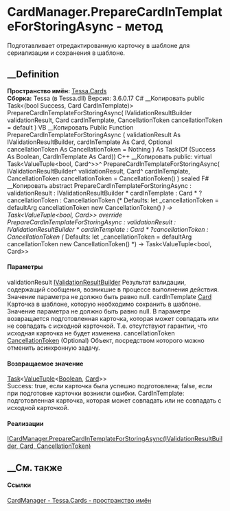 # CardManager.PrepareCardInTemplateForStoringAsync - метод
Подготавливает отредактированную карточку в шаблоне для сериализации и
сохранения в шаблоне.
##  __Definition
 **Пространство имён:** [Tessa.Cards](N_Tessa_Cards.htm)  
 **Сборка:** Tessa (в Tessa.dll) Версия: 3.6.0.17
C# __Копировать
     public Task<(bool Success, Card CardInTemplate)> PrepareCardInTemplateForStoringAsync(
    	IValidationResultBuilder validationResult,
    	Card cardInTemplate,
    	CancellationToken cancellationToken = default
    )
VB __Копировать
     Public Function PrepareCardInTemplateForStoringAsync ( 
    	validationResult As IValidationResultBuilder,
    	cardInTemplate As Card,
    	Optional cancellationToken As CancellationToken = Nothing
    ) As Task(Of (Success As Boolean, CardInTemplate As Card))
C++ __Копировать
     public:
    virtual Task<ValueTuple<bool, Card^>>^ PrepareCardInTemplateForStoringAsync(
    	IValidationResultBuilder^ validationResult, 
    	Card^ cardInTemplate, 
    	CancellationToken cancellationToken = CancellationToken()
    ) sealed
F# __Копировать
     abstract PrepareCardInTemplateForStoringAsync : 
            validationResult : IValidationResultBuilder * 
            cardInTemplate : Card * 
            ?cancellationToken : CancellationToken 
    (* Defaults:
            let _cancellationToken = defaultArg cancellationToken new CancellationToken()
    *)
    -> Task<ValueTuple<bool, Card>> 
    override PrepareCardInTemplateForStoringAsync : 
            validationResult : IValidationResultBuilder * 
            cardInTemplate : Card * 
            ?cancellationToken : CancellationToken 
    (* Defaults:
            let _cancellationToken = defaultArg cancellationToken new CancellationToken()
    *)
    -> Task<ValueTuple<bool, Card>> 
#### Параметры
validationResult
[IValidationResultBuilder](T_Tessa_Platform_Validation_IValidationResultBuilder.htm)
     Результат валидации, содержащий сообщения, возникшие в процессе выполнения действия. Значение параметра не должно быть равно null. 
cardInTemplate [Card](T_Tessa_Cards_Card.htm)
Карточка в шаблоне, которую необходимо сохранить в шаблоне. Значение параметра
не должно быть равно null.
В параметре возвращается подготовленная карточка, которая может совпадать или
не совпадать с исходной карточкой. Т.е. отсутствуют гарантии, что исходная
карточка не будет изменена.
cancellationToken
[CancellationToken](https://learn.microsoft.com/dotnet/api/system.threading.cancellationtoken)
(Optional)
    Объект, посредством которого можно отменить асинхронную задачу.
#### Возвращаемое значение
[Task](https://learn.microsoft.com/dotnet/api/system.threading.tasks.task-1)<[ValueTuple](https://learn.microsoft.com/dotnet/api/system.valuetuple-2)<[Boolean](https://learn.microsoft.com/dotnet/api/system.boolean),
[Card](T_Tessa_Cards_Card.htm)>>  
Success: true, если карточка была успешно подготовлена; false, если при
подготовке карточки возникли ошибки.
CardInTemplate: подготовленная карточка, которая может совпадать или не
совпадать с исходной карточкой.
#### Реализации
[ICardManager.PrepareCardInTemplateForStoringAsync(IValidationResultBuilder,
Card,
CancellationToken)](M_Tessa_Cards_ICardManager_PrepareCardInTemplateForStoringAsync.htm)  
##  __См. также
#### Ссылки
[CardManager - ](T_Tessa_Cards_CardManager.htm)
[Tessa.Cards - пространство имён](N_Tessa_Cards.htm)
